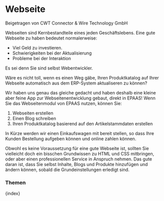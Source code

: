 <!-- add-breadcrumbs -->
# Webseite
<span class="text-muted contributed-by">Beigetragen von CWT Connector & Wire Technology GmbH</span>

Webseiten sind Kernbestandteile eines jeden Geschäftslebens. Eine gute Webseite zu haben bedeutet normalerweise:

* Viel Geld zu investieren.
* Schwierigkeiten bei der Aktualisierung
* Probleme bei der Interaktion

Es sei denn Sie sind selbst Webentwickler.

Wäre es nicht toll, wenn es einen Weg gäbe, Ihren Produktkatalog auf Ihrer Webseite automatisch aus dem ERP-System aktualiseren zu können?

Wir haben uns genau das gleiche gedacht und haben deshalb eine kleine aber feine App zur Webseitenentwicklung gebaut, direkt in EPAAS! Wenn Sie das Webseitenmodul von EPAAS nutzen, können Sie:

1. Webseiten erstellen
2. Einen Blog schreiben
3. Ihren Produktkatalog basierend auf den Artikelstammdaten erstellen 

In Kürze werden wir einen Einkaufswagen mit bereit stellen, so dass Ihre Kunden Bestellung aufgeben können und online zahlen können.

Obwohl es keine Voraussetzung für eine gute Webseite ist, sollten Sie vielleicht doch ein bisschen Grundwissen zu HTML und CSS mitbringen, oder aber einen professionellen Service in Anspruch nehmen. Das gute daran ist, dass Sie selbst Inhalte, Blogs und Produkte hinzufügen und ändern können, sobald die Grundeinstellungen erledigt sind.

### Themen

{index}
